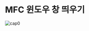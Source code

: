 
# MFC 윈도우 창 띄우기

![cap0](https://user-images.githubusercontent.com/55019081/165257048-43d9445b-be5b-43c4-96e6-4661f5681de4.GIF)
